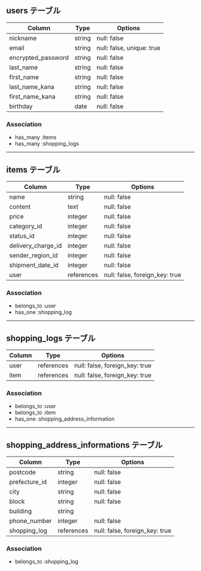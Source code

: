 ## users テーブル
| Column                    | Type   | Options                   |
| ------------------------- | ------ | ------------------------- |
| nickname                  | string | null: false               |
| email                     | string | null: false, unique: true |
| encrypted_password        | string | null: false               |
| last_name                 | string | null: false               |
| first_name                | string | null: false               |
| last_name_kana            | string | null: false               |
| first_name_kana           | string | null: false               |
| birthday                  | date   | null: false               |


### Association
- has_many :items
- has_many :shopping_logs



--------------------------------------------------------------------------------------



## items テーブル
| Column                    | Type       | Options                         |
| ------------------------- | ---------- | ------------------------------- |
| name                      | string     | null: false                     |
| content                   | text       | null: false                     |
| price                     | integer    | null: false                     |
| category_id               | integer    | null: false                     |
| status_id                 | integer    | null: false                     |
| delivery_charge_id        | integer    | null: false                     |
| sender_region_id          | integer    | null: false                     |
| shipment_date_id          | integer    | null: false                     |
| user                      | references | null: false, foreign_key: true  |


### Association
- belongs_to :user
- has_one :shopping_log



--------------------------------------------------------------------------------------



## shopping_logs テーブル
| Column                    | Type       | Options                         |
| ------------------------- | ---------- | ------------------------------- |
| user                      | references | null: false, foreign_key: true  |
| item                      | references | null: false, foreign_key: true  |


### Association
- belongs_to :user
- belongs_to :item
- has_one :shopping_address_information




-----------------------------------------------------------------------------------




## shopping_address_informations テーブル
| Column                    | Type        | Options                         |
| ------------------------- | ----------- | ------------------------------- |
| postcode                  | string      | null: false                     |
| prefecture_id             | integer     | null: false                     |
| city                      | string      | null: false                     |
| block                     | string      | null: false                     |
| building                  | string      |                                 |
| phone_number              | integer     | null: false                     |
| shopping_log              | references  | null: false, foreign_key: true  |


### Association
- belongs_to :shopping_log
